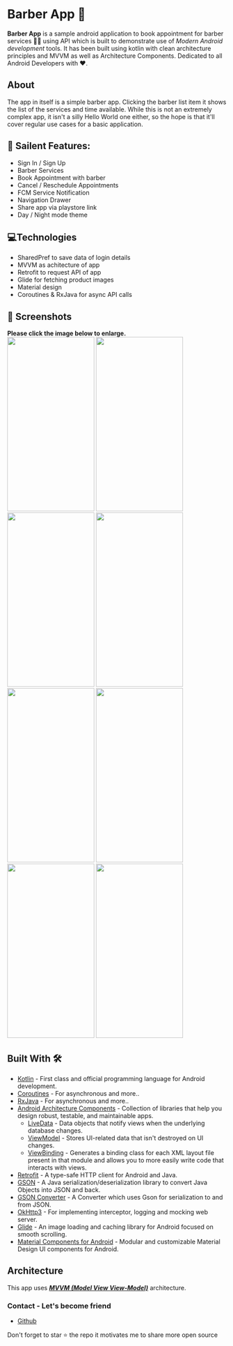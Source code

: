 # Barber App 📱    

**Barber App** is a sample android application to book appointment for barber services 💇‍♂️ using API which is built to demonstrate use of *Modern Android development* tools. It has been built using kotlin with clean architecture principles and MVVM as well as Architecture Components. Dedicated to all Android Developers with ❤️.

## About
The app in itself is a simple barber app. Clicking the barber list item it shows the list of the services and time available. While this is not an extremely complex app, it isn't a silly Hello World one either, so the hope is that it'll cover regular use cases for a basic application.

## 📁 Sailent Features:
- Sign In / Sign Up
- Barber Services  
- Book Appointment with barber
- Cancel / Reschedule Appointments
- FCM Service Notification
- Navigation Drawer
- Share app via playstore link
- Day / Night mode theme

## 💻Technologies  
- SharedPref to save data of login details
- MVVM as achitecture of app
- Retrofit to request API of app
- Glide for fetching product images
- Material design
- Coroutines & RxJava for async API calls

## 📸 Screenshots

**Please click the image below to enlarge.**   
<img src="https://user-images.githubusercontent.com/58560069/184302743-a534b6fa-556b-4e8e-a7d3-c3dc5bfa9074.png"  width="200" height="400"/>
<img src="https://user-images.githubusercontent.com/58560069/184147368-c260eb45-a3f3-4928-afc9-0185e8bc6403.png"  width="200" height="400"/>
<img src="https://user-images.githubusercontent.com/58560069/184147521-defb9601-cf55-4a1f-8160-c916c8df5d4f.png"  width="200" height="400"/>
<img src="https://user-images.githubusercontent.com/58560069/184147612-cb0d3b03-3d17-4b1a-bb3a-ffb241cb322d.png"  width="200" height="400"/>
<img src="https://user-images.githubusercontent.com/58560069/184147703-670bfee9-4542-43c1-a065-224ffb5d6f60.png"  width="200" height="400"/>
<img src="https://user-images.githubusercontent.com/58560069/184303079-5d3254dc-f5e2-4bec-b25a-ef185f28099b.png"  width="200" height="400"/>
<img src="https://user-images.githubusercontent.com/58560069/184303165-2488049b-7edf-4242-9b7a-c4a93d4507e6.png"  width="200" height="400"/>
<img src="https://user-images.githubusercontent.com/58560069/184303252-872429c2-a0f6-4b38-accc-f3d95a4d3fda.png"  width="200" height="400"/>


## Built With 🛠
- [Kotlin](https://kotlinlang.org/) - First class and official programming language for Android development.
- [Coroutines](https://kotlinlang.org/docs/reference/coroutines-overview.html) - For asynchronous and more..
- [RxJava](https://reactivex.io/) - For asynchronous and more..
- [Android Architecture Components](https://developer.android.com/topic/libraries/architecture) - Collection of libraries that help you design robust, testable, and maintainable apps.
  - [LiveData](https://developer.android.com/topic/libraries/architecture/livedata) - Data objects that notify views when the underlying database changes.
  - [ViewModel](https://developer.android.com/topic/libraries/architecture/viewmodel) - Stores UI-related data that isn't destroyed on UI changes. 
  - [ViewBinding](https://developer.android.com/topic/libraries/view-binding) - Generates a binding class for each XML layout file present in that module and allows you to more easily write code that interacts with views.
- [Retrofit](https://square.github.io/retrofit/) - A type-safe HTTP client for Android and Java.
- [GSON](https://github.com/google/gson) - A Java serialization/deserialization library to convert Java Objects into JSON and back.
- [GSON Converter](https://github.com/square/retrofit/tree/master/retrofit-converters/gson) - A Converter which uses Gson for serialization to and from JSON.
- [OkHttp3](https://github.com/square/okhttp) -  For implementing interceptor, logging and mocking web server.
- [Glide](https://github.com/bumptech/glide) - An image loading and caching library for Android focused on smooth scrolling.
- [Material Components for Android](https://github.com/material-components/material-components-android) - Modular and customizable Material Design UI components for Android.

## Architecture
This app uses [***MVVM (Model View View-Model)***](https://developer.android.com/jetpack/docs/guide#recommended-app-arch) architecture.

### Contact - Let's become friend
- [Github](https://github.com/JiheeSon)

<p>
Don't forget to star ⭐ the repo it motivates me to share more open source
</p>

